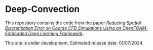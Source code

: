 # Deep-Convection
This repository contains the code from the paper [_Reducing Spatial Discretization Error on Coarse CFD Simulations Using an OpenFOAM-Embedded Deep Learning Framework_](https://arxiv.org/abs/2405.07441).

This site is under development. Estimated release date: 01/07/2024.
